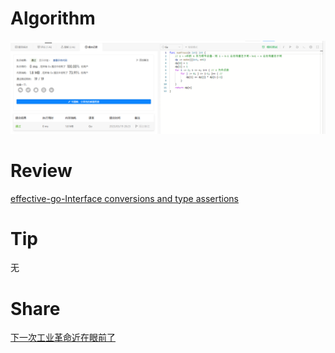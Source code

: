 # Algorithm

![算法](../../images/temp/ricardoyu-2023-03-19-lc.png "算法")

# Review

[effective-go-Interface conversions and type assertions](https://go.dev/doc/effective_go#interface_conversions)

# Tip

无

# Share

[下一次工业革命近在眼前了](https://xargin.com/winter-is-coming/)

